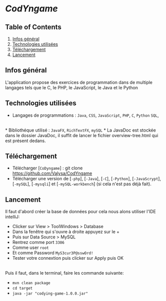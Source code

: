 # ***CodYngame***
## Table of Contents
1. [Infos général](#infos-général)
2. [Technologies utilisées](#technologies-utilisées)
3. [Téléchargement](#téléchargement)
4. [Lancement](#lancement)

## Infos général

L'application propose des exercices de programmation dans de multiple langages tels que le C, le PHP, le JavaScript, le Java et le Python
<br/> 


## Technologies utilisées

* Langages de programmations : <code>Java</code>, <code>CSS</code>, <code>JavaScript</code>, <code>PHP</code>, <code>C</code>, <code>Python</code>  <code>SQL</code>,
<br/>
* Bibliothéque utilisé : <code>JavaFX</code>, <code>RichTextFX</code>, <code>mySQL</code>
* La JavaDoc est stockée dans le dossier JavaDoc, il suffit de lancer le fichier overview-tree.html qui est présent dedans.


## Téléchargement

* Télécharger [<code>CoDyngame</code>] : git clone https://github.com/Valysa/CodYngame
* Télécharger une version de [<code>-php</code>], [<code>-Java</code>], [<code>-C</code>], [<code>-Python</code>], [<code>-JavaScrypt</code>], [<code>-mySQL</code>], [<code>-mysqli</code>] et [<code>-mySQL-workbench</code>] (si cela n'est pas déjà fait).


## Lancement
Il faut d'abord créer la base de données pour cela nous alons utiliser l'IDE intelliJ: 
<ul>
  <li> Clicker sur View > ToolWindows > Database </li>
  <li> Dans la fenêtre qui s'ouvre à droite appuyez sur le +</li>
  <li> Puis sur Data Source > MySQL </li>
  <li> Rentrez comme port <code>3306</code></li>
  <li> Comme user <code>root</code> </li>
  <li> Et comme Password <code>MyS3cur3P@sswOrd!</code></li>
  <li> Tester votre connextion puis clicker sur Apply puis OK</li>
</ul>
<br/>
Puis il faut, dans le terminal, faire les commande suivante:
<ul>
  <li> <code>mvn clean package</code></li>
  <li> <code>cd target</code></li>
  <li> <code>java -jar "codying-game-1.0.0.jar"</code></li>
</ul>
